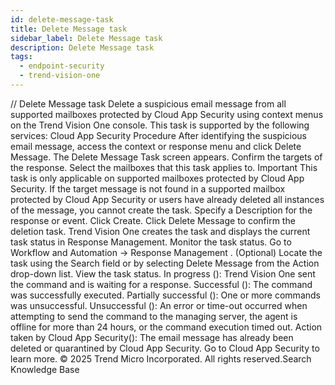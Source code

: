 ```yaml
---
id: delete-message-task
title: Delete Message task
sidebar_label: Delete Message task
description: Delete Message task
tags:
  - endpoint-security
  - trend-vision-one
---
```


/*<![CDATA[*/ $('#title').html($('meta[name=map-description]').attr('content')); /*]]>*/ Delete Message task Delete a suspicious email message from all supported mailboxes protected by Cloud App Security using context menus on the Trend Vision One console. This task is supported by the following services: Cloud App Security Procedure After identifying the suspicious email message, access the context or response menu and click Delete Message. The Delete Message Task screen appears. Confirm the targets of the response. Select the mailboxes that this task applies to. Important This task is only applicable on supported mailboxes protected by Cloud App Security. If the target message is not found in a supported mailbox protected by Cloud App Security or users have already deleted all instances of the message, you cannot create the task. Specify a Description for the response or event. Click Create. Click Delete Message to confirm the deletion task. Trend Vision One creates the task and displays the current task status in Response Management. Monitor the task status. Go to Workflow and Automation → Response Management . (Optional) Locate the task using the Search field or by selecting Delete Message from the Action drop-down list. View the task status. In progress (): Trend Vision One sent the command and is waiting for a response. Successful (): The command was successfully executed. Partially successful (): One or more commands was unsuccessful. Unsuccessful (): An error or time-out occurred when attempting to send the command to the managing server, the agent is offline for more than 24 hours, or the command execution timed out. Action taken by Cloud App Security(): The email message has already been deleted or quarantined by Cloud App Security. Go to Cloud App Security to learn more. © 2025 Trend Micro Incorporated. All rights reserved.Search Knowledge Base